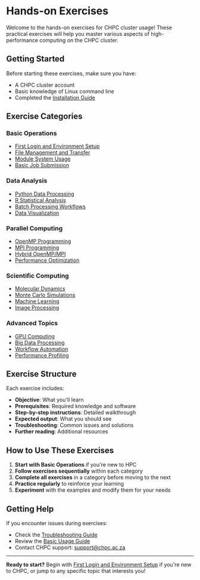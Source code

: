# Hands-on Exercises

Welcome to the hands-on exercises for CHPC cluster usage! These practical exercises will help you master various aspects of high-performance computing on the CHPC cluster.

## Getting Started

Before starting these exercises, make sure you have:
- A CHPC cluster account
- Basic knowledge of Linux command line
- Completed the [Installation Guide](../setup/install.md)

## Exercise Categories

### Basic Operations
- [First Login and Environment Setup](basic/first_login.md)
- [File Management and Transfer](basic/file_management.md)
- [Module System Usage](basic/module_system.md)
- [Basic Job Submission](basic/job_submission.md)

### Data Analysis
- [Python Data Processing](data_analysis/python_analysis.md)
- [R Statistical Analysis](data_analysis/r_analysis.md)
- [Batch Processing Workflows](data_analysis/batch_processing.md)
- [Data Visualization](data_analysis/visualization.md)

### Parallel Computing
- [OpenMP Programming](parallel/openmp_basics.md)
- [MPI Programming](parallel/mpi_basics.md)
- [Hybrid OpenMP/MPI](parallel/hybrid_computing.md)
- [Performance Optimization](parallel/optimization.md)

### Scientific Computing
- [Molecular Dynamics](scientific/molecular_dynamics.md)
- [Monte Carlo Simulations](scientific/monte_carlo.md)
- [Machine Learning](scientific/machine_learning.md)
- [Image Processing](scientific/image_processing.md)

### Advanced Topics
- [GPU Computing](advanced/gpu_computing.md)
- [Big Data Processing](advanced/big_data.md)
- [Workflow Automation](advanced/workflow_automation.md)
- [Performance Profiling](advanced/profiling.md)

## Exercise Structure

Each exercise includes:
- **Objective**: What you'll learn
- **Prerequisites**: Required knowledge and software
- **Step-by-step instructions**: Detailed walkthrough
- **Expected output**: What you should see
- **Troubleshooting**: Common issues and solutions
- **Further reading**: Additional resources

## How to Use These Exercises

1. **Start with Basic Operations** if you're new to HPC
2. **Follow exercises sequentially** within each category
3. **Complete all exercises** in a category before moving to the next
4. **Practice regularly** to reinforce your learning
5. **Experiment** with the examples and modify them for your needs

## Getting Help

If you encounter issues during exercises:
- Check the [Troubleshooting Guide](../troubleshooting/common_issues.md)
- Review the [Basic Usage Guide](../usage/basic.md)
- Contact CHPC support: support@chpc.ac.za

---

**Ready to start?** Begin with [First Login and Environment Setup](basic/first_login.md) if you're new to CHPC, or jump to any specific topic that interests you! 